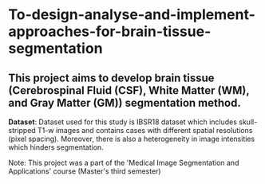 # To-design-analyse-and-implement-approaches-for-brain-tissue-segmentation
## This project aims to develop brain tissue (Cerebrospinal Fluid (CSF), White Matter (WM), and Gray Matter (GM)) segmentation method.

**Dataset**: 
Dataset used for this study is IBSR18 dataset which includes skull-stripped T1-w images and contains cases with different spatial resolutions (pixel spacing). Moreover, there is also a heterogeneity in image intensities which hinders segmentation.

Note: This project was a part of the 'Medical Image Segmentation and Applications' course (Master's third semester)
